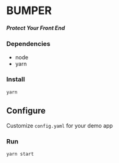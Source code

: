 # BUMPER
##### Protect Your Front End

### Dependencies
* node
* yarn

### Install
`yarn`

## Configure
Customize `config.yaml` for your demo app

### Run
`yarn start`
